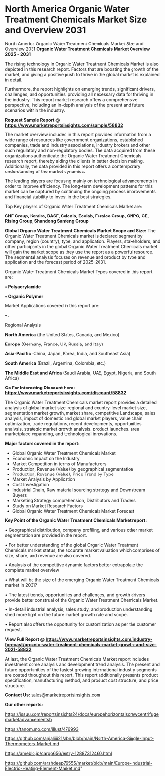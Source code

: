 # North America Organic Water Treatment Chemicals Market Size and Overview 2031
North America Organic Water Treatment Chemicals Market Size and Overview 2031
<Strong> Organic Water Treatment Chemicals Market Overview 2025 - 2031</strong>

The rising technology in Organic Water Treatment Chemicals Market is also depicted in this research report. Factors that are boosting the growth of the market, and giving a positive push to thrive in the global market is explained in detail.

Furthermore, the report highlights on emerging trends, significant drivers, challenges, and opportunities, providing all necessary data for thriving in the industry. This report market research offers a comprehensive perspective, including an in-depth analysis of the present and future scenarios within the industry.

<strong>Request Sample Report @ <a href=https://www.marketreportsinsights.com/sample/58832>https://www.marketreportsinsights.com/sample/58832</a></strong>

The market overview included in this report provides information from a wide range of resources like government organizations, established companies, trade and industry associations, industry brokers and other such regulatory and non-regulatory bodies. The data acquired from these organizations authenticate the Organic Water Treatment Chemicals research report, thereby aiding the clients in better decision making. Additionally, the data provided in this report offers a contemporary understanding of the market dynamics.

The leading players are focusing mainly on technological advancements in order to improve efficiency. The long-term development patterns for this market can be captured by continuing the ongoing process improvements and financial stability to invest in the best strategies.

Top Key players of Organic Water Treatment Chemicals Market are:

<strong>SNF Group, Kemira, BASF, Solenis, Ecolab, Feralco Group, CNPC, GE, Rising Group, Shandong Sanfeng Group</strong>

<strong><b>Global Organic Water Treatment Chemicals Market Scope and Size:</b></strong>
The Organic Water Treatment Chemicals market is declared segment by company, region (country), type, and application. Players, stakeholders, and other participants in the global Organic Water Treatment Chemicals market will gain the market scope as they use the report as a powerful resource. The segmental analysis focuses on revenue and product by type and application and the forecast period of 2025-2031.

Organic Water Treatment Chemicals Market Types covered in this report are:

<strong>• Polyacrylamide

• Organic Polymer</strong>

Market Applications covered in this report are:

<strong>• .</strong> 

Regional Analysis

<strong>North America</strong> (the United States, Canada, and Mexico)

<strong>Europe</strong> (Germany, France, UK, Russia, and Italy)

<strong>Asia-Pacific</strong> (China, Japan, Korea, India, and Southeast Asia)

<strong>South America</strong> (Brazil, Argentina, Colombia, etc.)

<strong>The Middle East and Africa</strong> (Saudi Arabia, UAE, Egypt, Nigeria, and South Africa)

<strong>Go For Interesting Discount Here: <a href=https://www.marketreportsinsights.com/discount/58832>https://www.marketreportsinsights.com/discount/58832</a></strong>

The Organic Water Treatment Chemicals market report provides a detailed analysis of global market size, regional and country-level market size, segmentation market growth, market share, competitive Landscape, sales analysis, impact of domestic and global market players, value chain optimization, trade regulations, recent developments, opportunities analysis, strategic market growth analysis, product launches, area marketplace expanding, and technological innovations.

<strong><b>Major factors covered in the report:</b></strong>
<ul>
  <li>Global Organic Water Treatment Chemicals Market </li>
  <li>Economic Impact on the Industry</li>
  <li>Market Competition in terms of Manufacturers</li>
  <li>Production, Revenue (Value) by geographical segmentation</li>
  <li>Production, Revenue (Value), Price Trend by Type</li>
  <li>Market Analysis by Application</li>
  <li>Cost Investigation</li>
  <li>Industrial Chain, Raw material sourcing strategy and Downstream Buyers</li>
  <li>Marketing Strategy comprehension, Distributors and Traders</li>
  <li>Study on Market Research Factors</li>
  <li>Global Organic Water Treatment Chemicals Market Forecast</li>
</ul>

<strong><b>Key Point of the Organic Water Treatment Chemicals Market report:</b></strong>

• Geographical distribution, company profiling, and various other market segmentation are provided in the report.

• For better understanding of the global Organic Water Treatment Chemicals market status, the accurate market valuation which comprises of size, share, and revenue are also covered.

• Analysis of the competitive dynamic factors better extrapolate the complete market overview

• What will be the size of the emerging Organic Water Treatment Chemicals market in 2031?

• The latest trends, opportunities and challenges, and growth drivers provide better construal of the Organic Water Treatment Chemicals Market.

• In-detail industrial analysis, sales study, and production understanding shed more light on the future market growth rate and scope.

• Report also offers the opportunity for customization as per the customer request.

<strong><b>View Full Report @ <a href=https://www.marketreportsinsights.com/industry-forecast/organic-water-treatment-chemicals-market-growth-and-size-2021-58832>https://www.marketreportsinsights.com/industry-forecast/organic-water-treatment-chemicals-market-growth-and-size-2021-58832</a></b></strong>


At last, the Organic Water Treatment Chemicals Market report includes investment come analysis and development trend analysis. The present and future opportunities of the fastest growing international industry segments are coated throughout this report. This report additionally presents product specification, manufacturing method, and product cost structure, and price structure.

<strong>Contact Us:</strong>
sales@marketreportsinsights.com

<strong>Our other reports:</strong>

<a href=https://issuu.com/reportsinsights24/docs/europehorizontalscrewcentrifugemarketadvancementsb>https://issuu.com/reportsinsights24/docs/europehorizontalscrewcentrifugemarketadvancementsb</a>

<a href=https://tanomuno.com/illust/476993>https://tanomuno.com/illust/476993</a>

<a href=https://github.com/anjaliiii21/abn/blob/main/North-America-Single-Input-Thermometers-Market.md>https://github.com/anjaliiii21/abn/blob/main/North-America-Single-Input-Thermometers-Market.md</a>

<a href=https://ameblo.jp/cargo656/entry-12887312460.html>https://ameblo.jp/cargo656/entry-12887312460.html</a>

<a href=https://github.com/arshdeep76555/market/blob/main/Europe-Industrial-Electric-Heating-Element-Market.md>https://github.com/arshdeep76555/market/blob/main/Europe-Industrial-Electric-Heating-Element-Market.md</a>"
